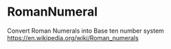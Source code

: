 # RomanNumeral
Convert Roman Numerals into Base ten number system
https://en.wikipedia.org/wiki/Roman_numerals
